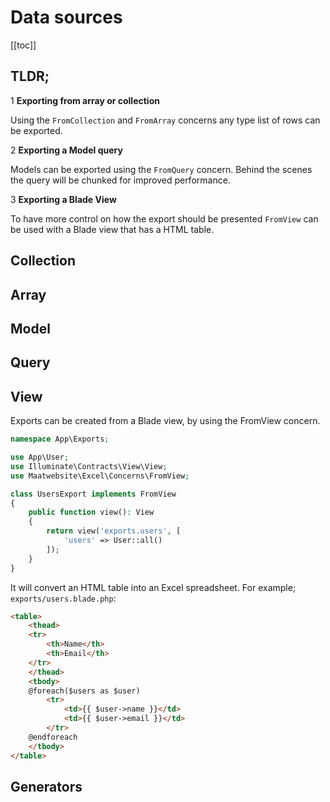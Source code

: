 # Data sources

[[toc]]

## TLDR;

<span class="inline-step">1</span> **Exporting from array or collection**

Using the `FromCollection` and `FromArray` concerns any type list of rows can be exported.

<span class="inline-step">2</span> **Exporting a Model query**

Models can be exported using the `FromQuery` concern. Behind the scenes the query will be chunked for improved performance.

<span class="inline-step">3</span> **Exporting a Blade View**

To have more control on how the export should be presented `FromView` can be used with a Blade view that has a HTML table.

## Collection

## Array

## Model

## Query

## View

Exports can be created from a Blade view, by using the FromView concern.

```php
namespace App\Exports;

use App\User;
use Illuminate\Contracts\View\View;
use Maatwebsite\Excel\Concerns\FromView;

class UsersExport implements FromView
{
    public function view(): View
    {
        return view('exports.users', [
            'users' => User::all()
        ]);
    }
}
```

It will convert an HTML table into an Excel spreadsheet. For example; `exports/users.blade.php`:

```html
<table>
    <thead>
    <tr>
        <th>Name</th>
        <th>Email</th>
    </tr>
    </thead>
    <tbody>
    @foreach($users as $user)
        <tr>
            <td>{{ $user->name }}</td>
            <td>{{ $user->email }}</td>
        </tr>
    @endforeach
    </tbody>
</table>
```

## Generators

